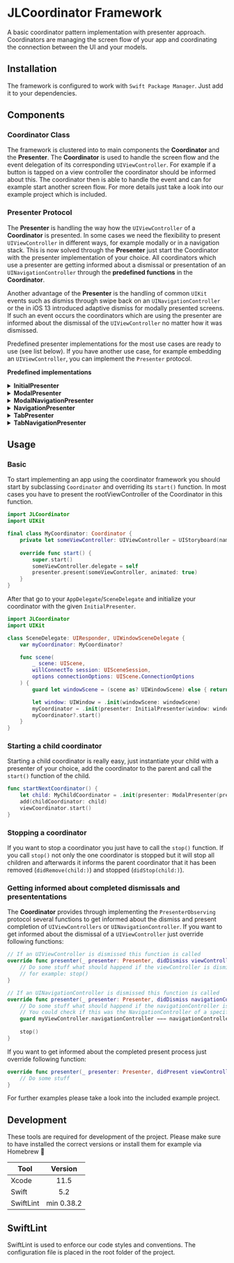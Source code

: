 # JLCoordinator Framework
A basic coordinator pattern implementation with presenter approach. Coordinators are managing the screen flow of your app and coordinating the connection between the UI and your models.

## Installation
The framework is configured to work with `Swift Package Manager`. Just add it to your dependencies.

## Components

### Coordinator Class
The framework is clustered into to main components the **Coordinator** and the **Presenter**. The **Coordinator** is used to handle the screen flow and the event delegation of its corresponding `UIViewController`. For example if a button is tapped on a view controller the coordinator should be informed about this. The coordinator then is able to handle the event and can for example start another screen flow. For more details just take a look into our example project which is included.

### Presenter Protocol
The **Presenter** is handling the way how the `UIViewController` of a **Coordinator** is presented. In some cases we need the flexibility to present `UIViewController` in different ways, for example modally or in a navigation stack. This is now solved through the **Presenter** just start the Coordinator with the presenter implementation of your choice. All coordinators which use a presenter are getting informed about a dismissal or presentation of an `UINavigationController` through the **predefined functions** in the **Coordinator**.

Another advantage of the **Presenter** is the handling of common `UIKit` events such as dismiss through swipe back on an `UINavigationController` or the in iOS 13 introduced adaptive dismiss for modally presented screens. If such an event occurs the coordinators which are using the presenter are informed about the dismissal of the `UIViewController` no matter how it was dismissed. 

Predefined presenter implementations for the most use cases are ready to use (see list below). If you have another use case, for example embedding an `UIViewController`, you can implement the `Presenter` protocol.

**Predefined implementations**

<details>
<summary><b>InitialPresenter</b></summary>
<br>
Is used to present in a `UIWindow` (e.g. used in `AppDelegate` or `SceneDelegate`)
</details>

<details>
<summary><b>ModalPresenter</b></summary>
<br>
Presents the coordinators `UIViewController` modally on a *PresentingViewController*
</details>

<details>
<summary><b>ModalNavigationPresenter</b></summary>
<br>
Presents a new NavigationController stack modally on a *PresentingViewController*. The first `UIViewController` will be set as `rootViewController` all further `UIViewControllers` will be pushed onto the stack. 
</details>

<details>
<summary><b>NavigationPresenter</b></summary>
<br>
Is initialized with an `UINavigationController` the first presented `UIViewController` is set as `rootViewController` the following are pushed onto the stack.
</details>

<details>
<summary><b>TabPresenter</b></summary>
<br>
Is used for presenting `UIViewController` embedded in a `UITabBarController` which has to be passed to the `TabPresenter`.
</details>

<details>
<summary><b>TabNavigationPresenter</b></summary>
<br>
Is used for presenting `UINavigationController` embedded in a `UITabBarController` which has to be passed to the `TabNavigationPresenter `. The first `UIViewController` is set as `rootViewController` all further will be pushed onto the stack.
</details>

## Usage

### Basic
To start implementing an app using the coordinator framework you should start by subclassing `Coordinator` and overriding its `start()` function. In most cases you have to present the rootViewController of the Coordinator in this function.

```swift
import JLCoordinator
import UIKit

final class MyCoordinator: Coordinator {
    private let someViewController: UIViewController = UIStoryboard(name: "ViewController", bundle: nil).instantiateViewController(identifier: "ViewController")
    
    override func start() {
        super.start()
        someViewController.delegate = self
        presenter.present(someViewController, animated: true)
    }
}
```

After that go to your `AppDelegate`/`SceneDelegate` and initialize your coordinator with the given `InitialPresenter`.

```swift
import JLCoordinator
import UIKit

class SceneDelegate: UIResponder, UIWindowSceneDelegate {
    var myCoordinator: MyCoordinator?

    func scene(
        _ scene: UIScene,
        willConnectTo session: UISceneSession,
        options connectionOptions: UIScene.ConnectionOptions
    ) {
        guard let windowScene = (scene as? UIWindowScene) else { return }

        let window: UIWindow = .init(windowScene: windowScene)
        myCoordinator = .init(presenter: InitialPresenter(window: window))
        myCoordinator?.start()
    }
}

```
### Starting a child coordinator

Starting a child coordinator is really easy, just instantiate your child with a presenter of your choice, add the coordinator to the parent and call the `start()` function of the child.

```swift
func startNextCoordinator() {
    let child: MyChildCoordinator = .init(presenter: ModalPresenter(presentingViewController: viewController))
    add(childCoordinator: child)
    viewCoordinator.start()
}
```

### Stopping a coordinator

If you want to stop a coordinator you just have to call the `stop()` function. If you call `stop()` not only the one coordinator is stopped but it will stop all children and afterwards it informs the parent coordinator that it has been removed (`didRemove(child:)`) and stopped (`didStop(child:)`).

### Getting informed about completed dismissals and presententations

The **Coordinator** provides through implementing the `PresenterObserving` protocol several functions to get informed about the dismiss and present completion of `UIViewControllers` or `UINavigationController`. If you want to get informed about the dismissal of a `UIViewController` just override following functions:

```swift
// If an UIViewController is dismissed this function is called
override func presenter(_ presenter: Presenter, didDismiss viewController: UIViewController) {
	// Do some stuff what should happend if the viewController is dismissed
	// for example: stop()
}

// If an UINavigationController is dismissed this function is called
override func presenter(_ presenter: Presenter, didDismiss navigationController: UINavigationController) {
	// Do some stuff what should happend if the navigationController is dismissed
	// You could check if this was the NavigationController of a specific UIViewController
	guard myViewController.navigationController === navigationController else { return }
	
	stop()
}
```

If you want to get informed about the completed present process just override following function:

```swift
override func presenter(_ presenter: Presenter, didPresent viewController: UIViewController) {
    // Do some stuff
}
```

For further examples please take a look into the included example project.

## Development
These tools are required for development of the project. Please make sure to have installed the correct versions or install them for example via Homebrew 🍻

| Tool                          | Version        |
| ------------------------------|:-------------: |
| Xcode                         | 11.5           |
| Swift                         | 5.2            |
| SwiftLint                     | min 0.38.2     |

## SwiftLint
SwiftLint is used to enforce our code styles and conventions. The configuration file is placed in the root folder of the project.

